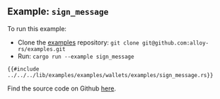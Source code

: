 ## Example: `sign_message`

To run this example:

- Clone the [examples](https://github.com/alloy-rs/examples) repository: `git clone git@github.com:alloy-rs/examples.git`
- Run: `cargo run --example sign_message`

```rust,ignore
{{#include ../../../lib/examples/examples/wallets/examples/sign_message.rs}}
```

Find the source code on Github [here](https://github.com/alloy-rs/examples/tree/main/examples/wallets/examples/sign_message.rs).
